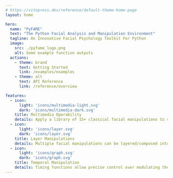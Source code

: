 ```yaml
---
# https://vitepress.dev/reference/default-theme-home-page
layout: home

hero:
  name: "PyFAME"
  text: "The Python Facial Analysis and Manipulation Environment"
  tagline: An Innovative Facial Psychology Toolkit For Python
  image:
    src: ./pyfame_logo.png
    alt: Some example function outputs
  actions:
    - theme: brand
      text: Getting Started
      link: /examples/examples
    - theme: alt
      text: API Reference
      link: /reference/overview

features:
  - icon:
      light: 'icons/multimedia-light.svg'
      dark: 'icons/multimedia-dark.svg'
    title: Multimedia Operability
    details: Apply a library of 15+ classical facial manipulations to still images and movie stimuli (masking, occlusion, blurring, point-light display etc.)
  - icon:
      light: 'icons/layer.svg'
      dark: 'icons/layer.svg'
    title: Layer Manipulations
    details: Multiple facial manipulations can be layered/composed into a single stimuli (i.e. landmark shuffling + desaturation)
  - icon:
      light: 'icons/graph.svg'
      dark: 'icons/graph.svg'
    title: Temporal Manipulation
    details: Timing functions allow precise control over modulating the application of manipulation layers, as well as temporal shuffling of video frames 
---
```


